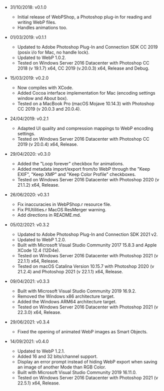 -   31/10/2018: v0.1.0

    *   Initial release of WebPShop, a Photoshop plug-in for reading and writing
        WebP files.
    *   Handles animations too.

-   01/03/2019: v0.1.1

    *   Updated to Adobe Photoshop Plug-In and Connection SDK CC 2019
        (posix i/o for Mac, no handle lock).
    *   Updated to WebP 1.0.2.
    *   Tested on Windows Server 2016 Datacenter with Photoshop CC 2018
        (v 19.1.7) x64, CC 2019 (v.20.0.3) x64, Release and Debug.

-   15/03/2019: v0.2.0

    *   Now compiles with XCode.
    *   Added Cocoa interface implementation for Mac (encoding settings window
        and About box).
    *   Tested on a MacBook Pro (macOS Mojave 10.14.3) with Photoshop CC 2019
        (v 20.0.3 and 20.0.4).

-   24/04/2019: v0.2.1

    *   Adapted UI quality and compression mappings to WebP encoding settings.
    *   Tested on Windows Server 2016 Datacenter with Photoshop CC 2019
        (v 20.0.4) x64, Release.

-   29/04/2020: v0.3.0

    *   Added the "Loop forever" checkbox for animations.
    *   Added metadata import/export from/to WebP through the "Keep EXIF",
        "Keep XMP" and "Keep Color Profile" checkboxes.
    *   Tested on Windows Server 2016 Datacenter with Photoshop 2020
        (v 21.1.2) x64, Release.

-   26/06/2020: v0.3.1

    *   Fix inaccuracies in WebPShop.r resource file.
    *   Fix PIUtilities.r MacOS ResMerger warning.
    *   Add directions in README.md.

-   05/02/2021: v0.3.2

    *   Updated to Adobe Photoshop Plug-In and Connection SDK 2021 v2.
    *   Updated to WebP 1.2.0.
    *   Built with Microsoft Visual Studio Community 2017 15.8.3 and
        Apple XCode 12.4 (12D4e).
    *   Tested on Windows Server 2016 Datacenter with Photoshop 2021
        (v 22.1.1) x64, Release.
    *   Tested on macOS Catalina Version 10.15.7 with Photoshop 2020
        (v 21.2.4) and Photoshop 2021 (v 22.1.1) x64, Release.

-   09/04/2021: v0.3.3

    *   Built with Microsoft Visual Studio Community 2019 16.9.2.
    *   Removed the Windows x86 architecture target.
    *   Added the Windows ARM64 architecture target.
    *   Tested on Windows Server 2016 Datacenter with Photoshop 2021
        (v 22.3.0) x64, Release.

-   29/06/2021: v0.3.4

    *   Fixed the opening of animated WebP images as Smart Objects.

-   14/09/2021: v0.4.0

    *   Updated to WebP 1.2.1.
    *   Added 16 and 32 bits/channel support.
    *   Display an error prompt instead of hiding WebP export when
        saving an image of another Mode than RGB Color.
    *   Built with Microsoft Visual Studio Community 2019 16.11.0.
    *   Tested on Windows Server 2016 Datacenter with Photoshop 2021
        (v 22.5.1) x64, Release.
